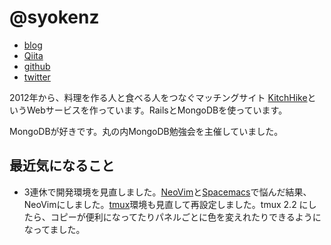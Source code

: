 # @syokenz

- [blog](http://shoken.hatenablog.jp/)
- [Qiita](http://qiita.com/syokenz)
- [github](https://github.com/syokenz)
- [twitter](https://twitter.com/syokenz)

2012年から、料理を作る人と食べる人をつなぐマッチングサイト [KitchHike](https://kitchhike.com)というWebサービスを作っています。RailsとMongoDBを使っています。

MongoDBが好きです。丸の内MongoDB勉強会を主催していました。

## 最近気になること

* 3連休で開発環境を見直しました。[NeoVim](https://neovim.io)と[Spacemacs](http://spacemacs.org)で悩んだ結果、NeoVimにしました。[tmux](https://tmux.github.io)環境も見直して再設定しました。tmux 2.2 にしたら、コピーが便利になってたりパネルごとに色を変えれたりできるようになってました。
